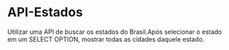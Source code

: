 # API-Estados
Utilizar uma API de buscar os estados do Brasil.Após selecionar o estado em um SELECT OPTION, mostrar todas as cidades daquele estado.
